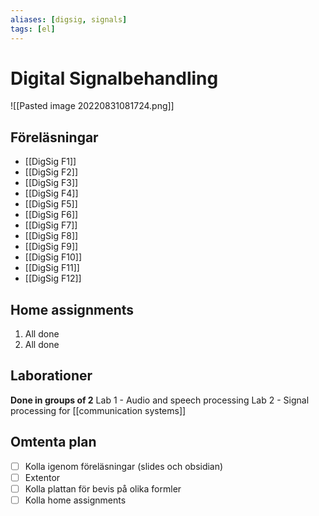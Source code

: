 ```yaml
---
aliases: [digsig, signals]
tags: [el]
---
```


# Digital Signalbehandling
![[Pasted image 20220831081724.png]]

## Föreläsningar
- [[DigSig F1]]
- [[DigSig F2]]
- [[DigSig F3]]
- [[DigSig F4]]
- [[DigSig F5]]
- [[DigSig F6]]
- [[DigSig F7]]
- [[DigSig F8]]
- [[DigSig F9]]
- [[DigSig F10]]
- [[DigSig F11]]
- [[DigSig F12]]


## Home assignments
1. All done
2. All done

## Laborationer
**Done in groups of 2**
Lab 1 - Audio and speech processing
Lab 2 - Signal processing for [[communication systems]]


## Omtenta plan
- [ ] Kolla igenom föreläsningar (slides och obsidian)
- [ ] Extentor
- [ ] Kolla plattan för bevis på olika formler
- [ ] Kolla home assignments
